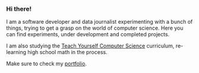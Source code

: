 ### Hi there!

I am a software developer and data journalist experimenting with a bunch of things, trying to get a grasp on the world of computer science. Here you can find experiments, under development and completed projects.

I am also studying the [Teach Yourself Computer Science](https://teachyourselfcs.com/) curriculum, re-learning high school math in the process. 

Make sure to check my [portfolio](https://damianobacci.net/).
<!--
**damianobacci/damianobacci** is a ✨ _special_ ✨ repository because its `README.md` (this file) appears on your GitHub profile.

Here are some ideas to get you started:

- 🔭 I’m currently working on ...
- 🌱 I’m currently learning ...
- 👯 I’m looking to collaborate on ...
- 🤔 I’m looking for help with ...
- 💬 Ask me about ...
- 📫 How to reach me: ...
- 😄 Pronouns: ...
- ⚡ Fun fact: ...
-->
